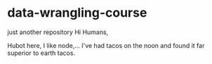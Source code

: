# data-wrangling-course
just another repository 
Hi Humans, 

Hubot here, I like node,... 
I've had tacos on the noon and found it far superior to earth tacos. 
